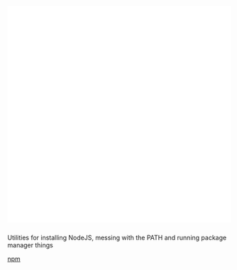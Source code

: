 # [![nodeinstallutil](https://raw.githubusercontent.com/Exponential-Workload/nodeinstallutil/master/metrics.svg)](https://github.com/Exponential-Workload/nodeinstallutil)

Utilities for installing NodeJS, messing with the PATH and running package
manager things

[npm](https://npm.im/@shxtpost/nodeinstallutil)
